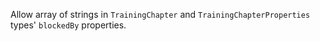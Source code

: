 Allow array of strings in `TrainingChapter` and `TrainingChapterProperties` types' `blockedBy`
properties.
